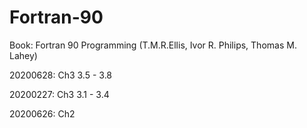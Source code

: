 # Fortran-90

Book: Fortran 90 Programming (T.M.R.Ellis, Ivor R. Philips, Thomas M. Lahey)

20200628: Ch3 3.5 - 3.8 

20200227: Ch3 3.1 - 3.4

20200626: Ch2 
